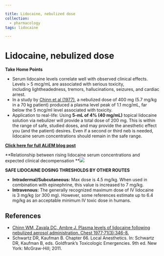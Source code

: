 ```yaml
---

title: Lidocaine, nebulized dose
collection:
  - pharmacology
tags: lidocaine

---
```


# Lidocaine, nebulized dose

**Take Home Points**

-   Serum lidocaine levels correlate well with observed clinical effects. Levels &gt; 5 mcg/mL are associated with serious toxicity, including lightheadedness, tremors, hallucinations, seizures, and cardiac arrest. 
-   In a study by [Chinn et al (1977)](http://www.ncbi.nlm.nih.gov/pubmed/319962), a nebulized dose of 400 mg (5.7 mg/kg in a 70 kg patient) produced a plasma level peak of 1.1 mcg/mL, far below the 5 mcg/ml level associated with toxicity. 
-   Application to real-life: Using **5-mL of 4% (40 mg/mL)** topical lidocaine solution via nebulizer will provide a total dose of 200 mg. This is within the range of safe, studied doses, and may provide the anesthetic effect you (and the patient) desires. Even if a second or third neb is needed, lidocaine serum concentrations should remain in the safe range.

**[Click here for full ALiEM blog post](http://academiclifeinem.com/safe-dosing-of-nebulized-lidocaine/)**

**Relationship between rising lidocaine serum concentrations and expected clinical decompensation
**![](https://d2p53dh3qxfm0x.cloudfront.net/uploads/img/1jy/2/5/6f98f150-8670-530a-9e2a-b95aca56d620/640.png)

**SAFE LIDOCAINE DOSING THRESHOLDS BY OTHER ROUTES**

-   **Intradermal/Subcutaneous:** Max dose is 4.5 mg/kg. When used in combination with epinephrine, this value is increased to 7 mg/kg.
-   **Intravenous:** The generally recognized maximum dose of IV lidocaine is 3 mg/kg (or 300 mg). However, some references estimate up to 6.4 mg/kg as an acceptable minimum IV toxic dose in humans. 

## References

-   [Chinn WM, Zavala DC, Ambre J. Plasma levels of lidocaine following nebulized aerosol administration. Chest 1977;71(3):346-8.](http://www.ncbi.nlm.nih.gov/pubmed/319962)
-   Schwartz DR, Kaufman B. Chapter 66. Local Anesthetics. In: Schwartz DR, Kaufman B, eds. Goldfrank’s Toxicologic Emergencies. 9th ed. New York: McGraw-Hill; 2011.
